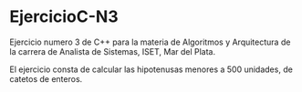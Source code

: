 # EjercicioC-N3
Ejercicio numero 3 de C++ para la materia de Algoritmos y Arquitectura de la carrera de Analista de Sistemas, ISET, Mar del Plata.

El ejercicio consta de calcular las hipotenusas menores a 500 unidades, de catetos de enteros.
